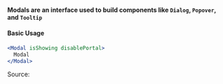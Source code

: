 #### Modals are an interface used to build components like `Dialog`, `Popover`, and `Tooltip`

#### Basic Usage

```jsx
<Modal isShowing disablePortal>
  Modal
</Modal>
```

Source:

```js { "file": "./Modal.js" }
```
